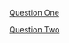 <span style="-webkit-border-horizontal-spacing: 2px; -webkit-border-vertical-spacing: 2px;
border-collapse: collapse; font-family: 'Lucida Grande'; font-size: 18px; line-height: normal;
white-space: pre-wrap;"><script language="javascript" type="text/javascript">
//<![CDATA[
  function toggleDiv(divid){
    if(document.getElementById(divid).style.display == 'none'){
      document.getElementById(divid).style.display = 'block';
    }else{
      document.getElementById(divid).style.display = 'none';
    }
  }
//]]>
</script>

<a href="javascript:;" onmousedown="toggleDiv('question1');">Question One</a>
<div id="question1" style="display:none;">
<h3 style="font-size:16px; font-color:black;">Answer</h3>
</div></span>

<a href="javascript:;" onmousedown="toggleDiv('question2');">Question Two</a>
<div id="question2" style="display:none;">
<h3 style="font-size:16px">Another answer<br />
With more than one line</h3>
</div></span>


